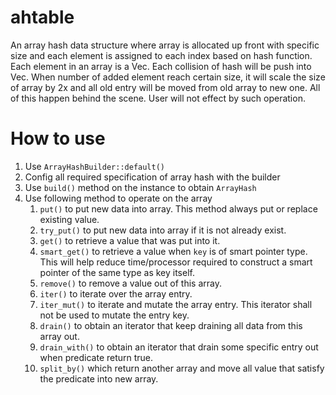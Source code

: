 # ahtable
An array hash data structure where array is allocated up front with specific size and each element is assigned to each index based on hash function. Each element in an array is a Vec. Each collision of hash will be push into Vec. When number of added element reach certain size, it will scale the size of array by 2x and all old entry will be moved from old array to new one. All of this happen behind the scene. User will not effect by such operation.

# How to use
1. Use `ArrayHashBuilder::default()`
1. Config all required specification of array hash with the builder
1. Use `build()` method on the instance to obtain `ArrayHash`
1. Use following method to operate on the array
    1. `put()` to put new data into array. This method always put or replace existing value.
    1. `try_put()` to put new data into array if it is not already exist.
    1. `get()` to retrieve a value that was put into it.
    1. `smart_get()` to retrieve a value when `key` is of smart pointer type. This will help reduce time/processor required to construct a smart pointer of the same type as key itself.
    1. `remove()` to remove a value out of this array.
    1. `iter()` to iterate over the array entry.
    1. `iter_mut()` to iterate and mutate the array entry. This iterator shall not be used to mutate the entry key.
    1. `drain()` to obtain an iterator that keep draining all data from this array out.
    1. `drain_with()` to obtain an iterator that drain some specific entry out when predicate return true.
    1. `split_by()` which return another array and move all value that satisfy the predicate into new array.
